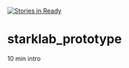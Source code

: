 [![Stories in Ready](https://badge.waffle.io/wearhacks/starklab_prototype.png?label=ready&title=Ready)](https://waffle.io/wearhacks/starklab_prototype)
# starklab_prototype
10 min intro
